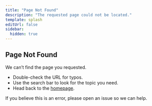 ```yaml
---
title: "Page Not Found"
description: "The requested page could not be located."
template: splash
editUrl: false
sidebar:
  hidden: true
---
```


## Page Not Found

We can’t find the page you requested.

- Double-check the URL for typos.
- Use the search bar to look for the topic you need.
- Head back to the [homepage](/).

If you believe this is an error, please open an issue so we can help.
